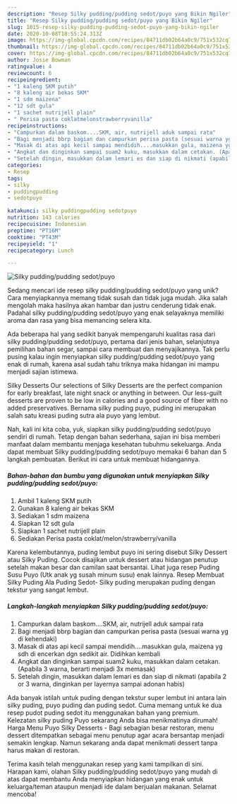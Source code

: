 ```yaml
---
description: "Resep Silky pudding/pudding sedot/puyo yang Bikin Ngiler"
title: "Resep Silky pudding/pudding sedot/puyo yang Bikin Ngiler"
slug: 1015-resep-silky-pudding-pudding-sedot-puyo-yang-bikin-ngiler
date: 2020-10-08T18:55:24.313Z
image: https://img-global.cpcdn.com/recipes/84711db02b64a0c9/751x532cq70/silky-puddingpudding-sedotpuyo-foto-resep-utama.jpg
thumbnail: https://img-global.cpcdn.com/recipes/84711db02b64a0c9/751x532cq70/silky-puddingpudding-sedotpuyo-foto-resep-utama.jpg
cover: https://img-global.cpcdn.com/recipes/84711db02b64a0c9/751x532cq70/silky-puddingpudding-sedotpuyo-foto-resep-utama.jpg
author: Josie Bowman
ratingvalue: 4
reviewcount: 6
recipeingredient:
- "1 kaleng SKM putih"
- "8 kaleng air bekas SKM"
- "1 sdm maizena"
- "12 sdt gula"
- "1 sachet nutrijell plain"
- " Perisa pasta coklatmelonstrawberryvanilla"
recipeinstructions:
- "Campurkan dalam baskom....SKM, air, nutrijell aduk sampai rata"
- "Bagi menjadi bbrp bagian dan campurkan perisa pasta (sesuai warna yg di kehendaki)"
- "Masak di atas api kecil sampai mendidih....masukkan gula, maizena yg sdh di encerkan dgn sedikit air. Didihkan kembali"
- "Angkat dan dinginkan sampai suam2 kuku, masukkan dalam cetakan. (Apabila 3 warna, berarti menjadi 3x memasak)"
- "Setelah dingin, masukkan dalam lemari es dan siap di nikmati (apabila 2 or 3 warna, dinginkan per layernya sampai adonan habis)"
categories:
- Resep
tags:
- silky
- puddingpudding
- sedotpuyo

katakunci: silky puddingpudding sedotpuyo 
nutrition: 143 calories
recipecuisine: Indonesian
preptime: "PT16M"
cooktime: "PT43M"
recipeyield: "1"
recipecategory: Lunch

---
```



![Silky pudding/pudding sedot/puyo](https://img-global.cpcdn.com/recipes/84711db02b64a0c9/751x532cq70/silky-puddingpudding-sedotpuyo-foto-resep-utama.jpg)

Sedang mencari ide resep silky pudding/pudding sedot/puyo yang unik? Cara menyiapkannya memang tidak susah dan tidak juga mudah. Jika salah mengolah maka hasilnya akan hambar dan justru cenderung tidak enak. Padahal silky pudding/pudding sedot/puyo yang enak selayaknya memiliki aroma dan rasa yang bisa memancing selera kita.

Ada beberapa hal yang sedikit banyak mempengaruhi kualitas rasa dari silky pudding/pudding sedot/puyo, pertama dari jenis bahan, selanjutnya pemilihan bahan segar, sampai cara membuat dan menyajikannya. Tak perlu pusing kalau ingin menyiapkan silky pudding/pudding sedot/puyo yang enak di rumah, karena asal sudah tahu triknya maka hidangan ini mampu menjadi sajian istimewa.

Silky Desserts Our selections of Silky Desserts are the perfect companion for early breakfast, late night snack or anything in between. Our less-guilt desserts are proven to be low in calories and a good source of fiber with no added preservatives. Bernama silky puding puyo, puding ini merupakan salah satu kreasi puding sutra ala puyo yang lembut.


Nah, kali ini kita coba, yuk, siapkan silky pudding/pudding sedot/puyo sendiri di rumah. Tetap dengan bahan sederhana, sajian ini bisa memberi manfaat dalam membantu menjaga kesehatan tubuhmu sekeluarga. Anda dapat membuat Silky pudding/pudding sedot/puyo memakai 6 bahan dan 5 langkah pembuatan. Berikut ini cara untuk membuat hidangannya.

<!--inarticleads1-->

##### Bahan-bahan dan bumbu yang digunakan untuk menyiapkan Silky pudding/pudding sedot/puyo:

1. Ambil 1 kaleng SKM putih
1. Gunakan 8 kaleng air bekas SKM
1. Sediakan 1 sdm maizena
1. Siapkan 12 sdt gula
1. Siapkan 1 sachet nutrijell plain
1. Sediakan  Perisa pasta coklat/melon/strawberry/vanilla


Karena kelembutannya, puding lembut puyo ini sering disebut Silky Dessert atau Silky Puding. Cocok disajikan untuk dessert atau hidangan penutup setelah makan besar dan camilan saat bersantai. Lihat juga resep Puding Susu Puyo (Utk anak yg susah minum susu) enak lainnya. Resep Membuat Silky Puding Ala Puding Sedot- Silky puding merupakan puding dengan tekstur yang sangat lembut. 

<!--inarticleads2-->

##### Langkah-langkah menyiapkan Silky pudding/pudding sedot/puyo:

1. Campurkan dalam baskom....SKM, air, nutrijell aduk sampai rata
1. Bagi menjadi bbrp bagian dan campurkan perisa pasta (sesuai warna yg di kehendaki)
1. Masak di atas api kecil sampai mendidih....masukkan gula, maizena yg sdh di encerkan dgn sedikit air. Didihkan kembali
1. Angkat dan dinginkan sampai suam2 kuku, masukkan dalam cetakan. (Apabila 3 warna, berarti menjadi 3x memasak)
1. Setelah dingin, masukkan dalam lemari es dan siap di nikmati (apabila 2 or 3 warna, dinginkan per layernya sampai adonan habis)


Ada banyak istilah untuk puding dengan tekstur super lembut ini antara lain silky puding, puyo puding dan puding sedot. Cuma memang untuk ke dua resep pudot puding sedot itu menggunakan bahan yang premium. Kelezatan silky puding Puyo sekarang Anda bisa menikmatinya dirumah! Harga Menu Puyo Silky Desserts - Bagi sebagian besar restoran, menu dessert ditempatkan sebagai menu penutup agar acara bersantap menjadi semakin lengkap. Namun sekarang anda dapat menikmati dessert tanpa harus makan di restoran. 

Terima kasih telah menggunakan resep yang kami tampilkan di sini. Harapan kami, olahan Silky pudding/pudding sedot/puyo yang mudah di atas dapat membantu Anda menyiapkan hidangan yang enak untuk keluarga/teman ataupun menjadi ide dalam berjualan makanan. Selamat mencoba!
